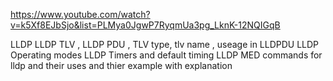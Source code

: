 https://www.youtube.com/watch?v=k5Xf8EJbSjo&list=PLMya0JgwP7RyqmUa3pg_LknK-12NQIGqB


LLDP
LLDP TLV , LLDP PDU , TLV type, tlv name  , useage in LLDPDU 
LLDP Operating modes
LLDP Timers and default timing
LLDP MED
commands for lldp and their uses and thier example with explanation